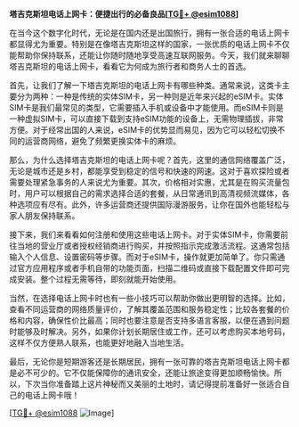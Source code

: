 **塔吉克斯坦电话上网卡：便捷出行的必备良品[[TG💪+ @esim1088](https://t.me/s/esim1088)]**

在当今这个数字化时代，无论是在国内还是出国旅行，拥有一张合适的电话上网卡都显得尤为重要。特别是在像塔吉克斯坦这样的国家，一张优质的电话上网卡不仅能帮助你保持联系，还能让你随时随地享受高速互联网服务。今天，我们就来聊聊塔吉克斯坦的电话上网卡，看看它为何成为旅行者和商务人士的首选。

首先，让我们了解一下塔吉克斯坦的电话上网卡有哪些种类。通常来说，这类卡主要分为两种：一种是传统的实体SIM卡，另一种则是近年来兴起的eSIM卡。实体SIM卡是我们最常见的类型，它需要插入手机或设备中才能使用。而eSIM卡则是一种虚拟SIM卡，可以直接下载到支持eSIM功能的设备上，无需物理插拔，非常方便。对于经常出国的人来说，eSIM卡的优势显而易见，因为它可以轻松切换不同的运营商网络，避免了频繁更换实体卡的麻烦。

那么，为什么选择塔吉克斯坦的电话上网卡呢？首先，这里的通信网络覆盖广泛，无论是城市还是乡村，都能享受到稳定的信号和快速的网速。这对于喜欢探险或者需要处理紧急事务的人来说尤为重要。其次，价格相对实惠，尤其是在购买流量包时，用户可以根据自己的需求选择合适的套餐，从日常通讯到高清视频流媒体，各种选项应有尽有。此外，许多运营商还提供国际漫游服务，让你在国外也能轻松与家人朋友保持联系。

接下来，我们来看看如何注册和使用这些电话上网卡。对于实体SIM卡，你需要前往当地的营业厅或者授权经销商进行购买，并按照指示完成激活流程。这通常包括输入个人信息、设置密码等步骤。而对于eSIM卡，操作就更加简单了。你只需通过官方应用程序或者手机自带的功能页面，扫描二维码或直接下载配置文件即可完成安装。整个过程无需等待，即刻就能开始使用。

当然，在选择电话上网卡时也有一些小技巧可以帮助你做出更明智的选择。比如，查看不同运营商的网络质量评价，了解其覆盖范围和服务稳定性；比较各套餐的价格和内容，确保性价比最高；同时也要注意是否支持多语言客服，以便在遇到问题时能够及时解决。另外，如果你计划长期居住或工作，还可以考虑购买本地号码，这样不仅方便熟人联系，也能更好地融入当地生活。

最后，无论你是短期游客还是长期居民，拥有一张可靠的塔吉克斯坦电话上网卡都是必不可少的。它不仅能保障你的通讯安全，还能让旅途变得更加顺畅愉快。所以，下次当你准备踏上这片神秘而又美丽的土地时，请记得提前准备好一张适合自己的电话上网卡哦！

[[TG💪+ @esim1088](https://t.me/s/esim1088) ![Image](https://i.postimg.cc/4NQfJmqS/Snipaste-2025-05-13-00-14-12.png)]